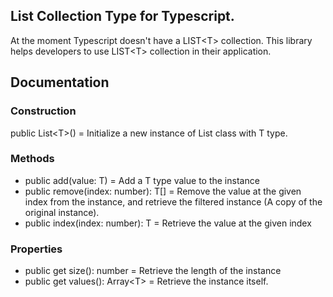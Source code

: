 ## List Collection Type for Typescript. 
At the moment Typescript doesn't have a LIST&lt;T&gt; collection. This library helps developers to use LIST&lt;T&gt; collection in their application. 
  
## Documentation

### Construction
public List&lt;T&gt;() = Initialize a new instance of List class with T type. 

### Methods
- public add(value: T) = Add a T type value to the instance
- public remove(index: number): T[] = Remove the value at the given index from the instance, and retrieve the filtered instance (A copy of the original instance).
- public index(index: number): T = Retrieve the value at the given index

### Properties
- public get size(): number = Retrieve the length of the instance
- public get values(): Array&lt;T&gt; = Retrieve the instance itself.
